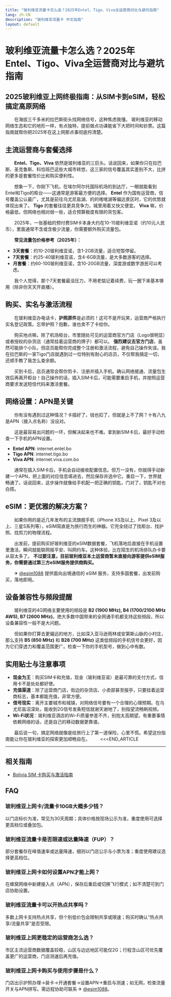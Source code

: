 ```yaml
---
title: "玻利维亚流量卡怎么选？2025年Entel、Tigo、Viva全运营商对比与避坑指南"
lang: zh-CN
description: "玻利维亚流量卡 中文指南"
layout: default
---
```

# 玻利维亚流量卡怎么选？2025年Entel、Tigo、Viva全运营商对比与避坑指南

## 2025玻利维亚上网终极指南：从SIM卡到eSIM，轻松搞定高原网络

　　在海拔三千多米的拉巴斯街头找网络信号，这种焦虑我懂。 玻利维亚的移动网络生态和它的地形一样，有点独特，提前做点功课能省下大把时间和钞票。这篇指南就帮你把2025年在这上网那点事彻底捋清楚。

## 主流运营商与套餐选择

　　**Entel、Tigo、Viva** 依然是玻利维亚的三巨头。话说回来，如果你只在拉巴斯、圣克鲁斯、科恰班巴这些大城市转悠，这三家的信号覆盖其实差别不大，比拼的更多是套餐性价比和购买便利性。

　　想象一下，你刚下飞机，在埃尔阿尔托国际机场的到达厅，一眼就能看到Entel和Tigo的柜台——这通常是游客最方便的选择。 **Entel** 作为国有运营商，信号覆盖公认最广，尤其是前往乌尤尼盐湖、的的喀喀湖等偏远景区时，它的优势就体现出来了。 **Tigo** 的套餐往往更具竞争力，城里用着又快又便宜。 **Viva** 嘛，价格最低，但网络也相对弱一些，适合预算极度有限的背包客。

　　2025年，一张基础的预付费SIM卡本身大约在10-15玻利维亚诺（约10元人民币），里面通常不含或含极少流量，你需要额外购买流量包。

　　**常见流量包价格参考（2025年）：**

*   **3天套餐**：约10-20玻利维亚诺，含1-2GB流量，适合短暂停留。
*   **7天套餐**：约25-40玻利维亚诺，含4-6GB流量，是大多数游客的选择。
*   **月套餐**：约60-100玻利维亚诺，含10-20GB流量，深度游或数字游民可以考虑。

　　我个人觉得，那个7天套餐最没压力，不用老惦记着续费，玩一圈下来基本够用（除非你天天开直播）。

## 购买、实名与激活流程

　　在玻利维亚办电话卡，**护照原件**是必须的！这可不是开玩笑，运营商严格执行实名登记政策。忘带护照？抱歉，谁也卖不了卡给你。

　　购买地点嘛，除了机场柜台，市里随处可见的运营商官方门店（Logo很明显）或者授权的杂货店（通常挂着运营商的牌子）都可以。 **强烈建议去官方门店**，虽然可能排个小队，但店员能帮你完成整个注册和激活流程，避免自己操作失误。我在拉巴斯的一家Tigo门店就遇到过一位特别有耐心的店员，不仅帮我搞定一切，还顺手教了我怎么查余额。

　　买到卡后，店员通常会帮你剪卡、注册并插入手机。确认网络接通、流量包生效后再离开柜台！自己操作的话，插入SIM卡后，可能需要重启手机，并按照运营商要求发送短信代码来激活套餐。

## 网络设置：APN是关键

　　你有没有遇到过这种情况？卡插好了，钱也扣了，但就是上不了网？十有八九是APN（接入点名称）没设对。

　　这是最容易出问题的一环，但解决起来也不难。拿到新SIM卡后，最好手动检查一下手机的APN设置。

*   **Entel APN**: internet.entel.bo
*   **Tigo APN**: internet.tigo.bo
*   **Viva APN**: internet.viva.com.bo

　　通常在插入SIM卡后，手机会自动接收配置信息。但万一没有，你就得手动新建一个APN，把上面的对应信息填进去，然后保存并选中它。重启一下，世界就畅通了。话说回来，这步操作就像给手机配一把正确的钥匙，门对了，钥匙不对也白搭。

## eSIM：更优雅的解决方案？

　　如果你用的是近几年发布的主流旗舰手机（iPhone XS及以上、Pixel 3及以上、三星S系列等），eSIM简直是为旅行而生的神器。它完全绕过了找柜台、找护照、找剪刀的物理流程。

　　出发前，提前购买好玻利维亚的eSIM数据套餐，飞机落地后直接在手机设置里激活，瞬间就能联网报平安、叫网约车。这种体验，比在陌生的机场排队办卡要从容太多了。 **不过要注意，目前玻利维亚本土运营商暂未直接向游客提供eSIM服务，你需要通过第三方eSIM服务提供商购买。**

　　✈ [@esim1088](https://t.me/s/esim1088) 提供面向出境通信的 eSIM 服务，支持多国套餐，出发前购买，落地即用。

## 设备兼容性与频段提醒

　　玻利维亚的4G网络主要使用的频段是 **B2 (1900 MHz), B4 (1700/2100 MHz AWS), B7 (2600 MHz)**。绝大多数中国带来的全网通手机都支持这些频段，所以设备兼容性一般不是大问题。

　　但如果你打算去更偏远的地方，比如深入亚马逊雨林或安第斯山脉的小村庄，那么支持 **B5 (850 MHz)** 和 **B28 (700 MHz)** 这类低频段的手机信号会更好，因为它们穿透力和覆盖范围更广。检查一下你的手机型号，做到心中有数。

## 实用贴士与注意事项

*   **现金为王**：购买SIM卡和充值，现金（玻利维亚诺）是最可靠的支付方式，信用卡不是处处都好使。
*   **充值渠道**：除了运营商门店，街边的杂货店、小卖部甚至报亭，只要挂着运营商标志，基本都能充值，非常方便。
*   **信号现实**：离开主要城市和城镇，对网络信号要有一个合理的心理预期。在乌尤尼盐沼深处，能收到2G信号发条短信就谢天谢地了，别指望流畅刷视频。
*   **Wi-Fi状况**：玻利维亚酒店的Wi-Fi质量参差不齐，别抱太高期望。有重要事情依赖网络的话，还是自己的移动数据更靠谱。

　　最后说一句，搞定网络就像是给旅行上了第一道保险，心里不慌。希望这份指南能让你在玻利维亚的探索更加顺畅自在。
　　<<<END_ARTICLE

<!-- crosslink -->
---

## 相关指南

- [Bolivia SIM 卡购买与激活指南](https://faciylike.github.io/bolivia-sim-guides)

<!-- BEGIN_BOLIVIA_FAQ -->
## FAQ

### 玻利维亚上网卡/流量卡10GB大概多少钱？
以门店标价为准，常见为30天周期；具体价格按现场公示为准，重度使用可选择更高档位或叠加包。

### 玻利维亚流量卡是否限速或达量降速（FUP）？
部分套餐存在峰值速率或达量降速，细则以门店公示与小票为准；重度使用建议选择更高档位。

### 玻利维亚上网卡如何设置APN才能上网？
在蜂窝网络中新建接入点（APN），保存后重启或切换飞行模式；如不清楚可到门店协助设置。

### 玻利维亚流量卡可以开热点共享吗？
多数上网卡支持热点共享，但个别低价包会限制共享或限速；购买时确认“热点共享/流量共享”是否受限。

### 玻利维亚上网更稳定的运营商怎么选？
市区主流运营商数据覆盖较稳，山区与边远地区可能仅2G；行程含山区可优先覆盖更广的运营商，门店测速后再充值。

### 玻利维亚上网卡购买与使用步骤是什么？
门店出示护照办理→装卡→开通套餐→设置APN→重启与测速；如无网，检查流量开关与APN拼写。需远程协助可联系 ✈ [@esim1088](https://t.me/s/esim1088)。

<script type="application/ld+json">
{"@context": "https://schema.org", "@type": "FAQPage", "mainEntity": [{"@type": "Question", "name": "玻利维亚上网卡/流量卡10GB大概多少钱？", "acceptedAnswer": {"@type": "Answer", "text": "以门店标价为准，常见为30天周期；具体价格按现场公示为准，重度使用可选择更高档位或叠加包。"}}, {"@type": "Question", "name": "玻利维亚流量卡是否限速或达量降速（FUP）？", "acceptedAnswer": {"@type": "Answer", "text": "部分套餐存在峰值速率或达量降速，细则以门店公示与小票为准；重度使用建议选择更高档位。"}}, {"@type": "Question", "name": "玻利维亚上网卡如何设置APN才能上网？", "acceptedAnswer": {"@type": "Answer", "text": "在蜂窝网络中新建接入点（APN），保存后重启或切换飞行模式；如不清楚可到门店协助设置。"}}, {"@type": "Question", "name": "玻利维亚流量卡可以开热点共享吗？", "acceptedAnswer": {"@type": "Answer", "text": "多数上网卡支持热点共享，但个别低价包会限制共享或限速；购买时确认“热点共享/流量共享”是否受限。"}}, {"@type": "Question", "name": "玻利维亚上网更稳定的运营商怎么选？", "acceptedAnswer": {"@type": "Answer", "text": "市区主流运营商数据覆盖较稳，山区与边远地区可能仅2G；行程含山区可优先覆盖更广的运营商，门店测速后再充值。"}}, {"@type": "Question", "name": "玻利维亚上网卡购买与使用步骤是什么？", "acceptedAnswer": {"@type": "Answer", "text": "门店出示护照办理→装卡→开通套餐→设置APN→重启与测速；如无网，检查流量开关与APN拼写。需远程协助可联系 ✈ @esim1088。"}}]}
</script>
<!-- END_BOLIVIA_FAQ -->
